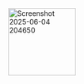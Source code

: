 <img width="136" alt="Screenshot 2025-06-04 204650" src="https://github.com/user-attachments/assets/d0708d04-a992-498d-ab62-8b6b11918410" />
